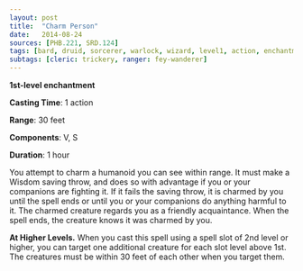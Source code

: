 ```yaml
---
layout: post
title:  "Charm Person"
date:   2014-08-24
sources: [PHB.221, SRD.124]
tags: [bard, druid, sorcerer, warlock, wizard, level1, action, enchantment]
subtags: [cleric: trickery, ranger: fey-wanderer]
---
```


**1st-level enchantment**

**Casting Time**: 1 action

**Range**: 30 feet

**Components**: V, S

**Duration**: 1 hour

You attempt to charm a humanoid you can see within range. It must make a Wisdom saving throw, and does so with advantage if you or your companions are fighting it. If it fails the saving throw, it is charmed by you until the spell ends or until you or your companions do anything harmful to it. The charmed creature regards you as a friendly acquaintance. When the spell ends, the creature knows it was charmed by you.

**At Higher Levels.** When you cast this spell using a spell slot of 2nd level or higher, you can target one additional creature for each slot level above 1st. The creatures must be within 30 feet of each other when you target them.
